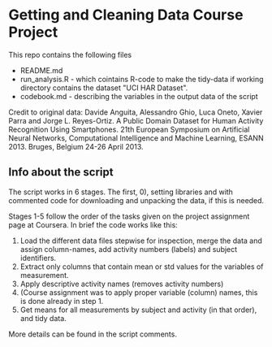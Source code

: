 # Getting and Cleaning Data Course Project

This repo contains the following files
- README.md
- run_analysis.R - which cointains R-code to make the tidy-data if working directory contains the dataset "UCI HAR Dataset".
- codebook.md - describing the variables in the output data of the script

Credit to original data:
Davide Anguita, Alessandro Ghio, Luca Oneto, Xavier Parra and Jorge L. Reyes-Ortiz. A Public Domain Dataset for Human Activity Recognition Using Smartphones. 21th European Symposium on Artificial Neural Networks, Computational Intelligence and Machine Learning, ESANN 2013. Bruges, Belgium 24-26 April 2013. 


## Info about the script

The script works in 6 stages. The first, 0), setting libraries and with commented code for downloading and unpacking the data, if this is needed.

Stages 1-5 follow the order of the tasks given on the project assignment page at Coursera. In brief the code works like this:

1) Load the different data files stepwise for inspection, merge the data and assign column-names, add activity numbers (labels) and subject identifiers.
2) Extract only columns that contain mean or std values for the variables of measurement.
3) Apply descriptive activity names (removes activity numbers)
4) (Course assignment was to apply proper variable (column) names, this is done already in step 1.
5) Get means for all measurements by subject and activity (in that order), and tidy data.

More details can be found in the script comments.
